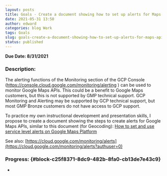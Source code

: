 ```yaml
---
layout: posts
title: Goals - Create a document showing how to set up alerts for Maps API usage
date: 2021-05-31 13:50
author: edward
categories: blog Work
tags: Goals
slug: goals-create-a-document-showing-how-to-set-up-alerts-for-maps-api-usage
status: published
---
```




**Due Date: 8/31/2021**





### Description:





The alerting functions of the Monitoring section of the GCP Console (https://console.cloud.google.com/monitoring/alerting ) can be used to monitor Google Maps APIs. This could be a benefit to Google Maps customers, but this is not supported by GMP technical support. GCP Monitoring and Alerting may be supported by GCP technical support, but most GMP Bronze customers do not have access to GCP support.





To practice my own instructional development and presentation skills, I propose to create a document showing the steps to create alerts for Google Maps APIs, similar to this document (for Geocoding): [How to set and use service level alerts on Google Maps Platform](https://support.woolpert.io/hc/en-us/articles/360045341333-How-to-set-and-use-service-level-alerts-on-Google-Maps-Platform)





See also: [https://cloud.google.com/monitoring/alerts](https://cloud.google.com/monitoring/alerts?authuser=0)





### Progress: {#block-c25f8371-8dc9-482b-8fa0-cb13de7e43c9}





-   


